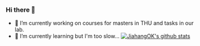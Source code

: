 ### Hi there 👋

- 🔭 I’m currently working on courses for masters in THU and tasks in our lab.
- 🌱 I’m currently learning but I'm too slow...
[![JiahangOK's github stats](https://github-readme-stats.vercel.app/api?username=JiahangOK)](https://github.com/JiahangOK/github-readme-stats)

